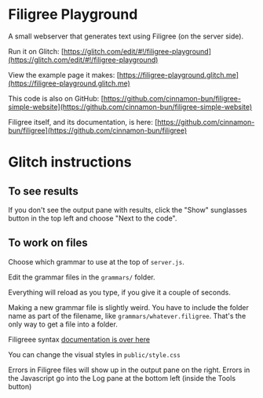 # Filigree Playground

A small webserver that generates text using Filigree (on the server side).

Run it on Glitch:
[https://glitch.com/edit/#!/filigree-playground](https://glitch.com/edit/#!/filigree-playground)

View the example page it makes:
[https://filigree-playground.glitch.me](https://filigree-playground.glitch.me)

This code is also on GitHub:
[https://github.com/cinnamon-bun/filigree-simple-website](https://github.com/cinnamon-bun/filigree-simple-website)

Filigree itself, and its documentation, is here:
[https://github.com/cinnamon-bun/filigree](https://github.com/cinnamon-bun/filigree)

# Glitch instructions

## To see results

If you don't see the output pane with results, click the "Show" sunglasses button in the top left and choose "Next to the code".

## To work on files

Choose which grammar to use at the top of `server.js`.

Edit the grammar files in the `grammars/` folder.

Everything will reload as you type, if you give it a couple of seconds.

Making a new grammar file is slightly weird.
You have to include the folder name as part of the filename, like `grammars/whatever.filigree`.
That's the only way to get a file into a folder.

Filigreee syntax [documentation is over here](https://github.com/cinnamon-bun/filigree)

You can change the visual styles in `public/style.css`

Errors in Filigree files will show up in the output pane on the right.
Errors in the Javascript go into the Log pane at the bottom left (inside the Tools button)
